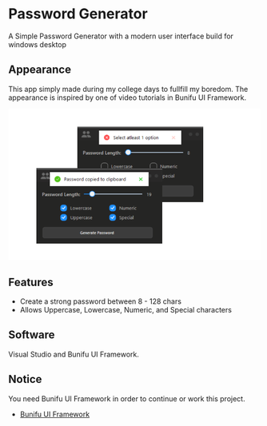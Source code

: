 # Password Generator

A Simple Password Generator with a modern user interface build for windows desktop

## Appearance

This app simply made during my college days to fullfill my boredom.
The appearance is inspired by one of video tutorials in Bunifu UI Framework. 

![Preview](https://github.com/Cerezaaaa/PasswordGenerator/blob/master/Preview.png)

## Features
* Create a strong password between 8 - 128 chars
* Allows Uppercase, Lowercase, Numeric, and Special characters

## Software
Visual Studio and Bunifu UI Framework.

## Notice
You need Bunifu UI Framework in order to continue or work this project. 
* <a href="https://bunifuframework.com"> Bunifu UI Framework </a>
